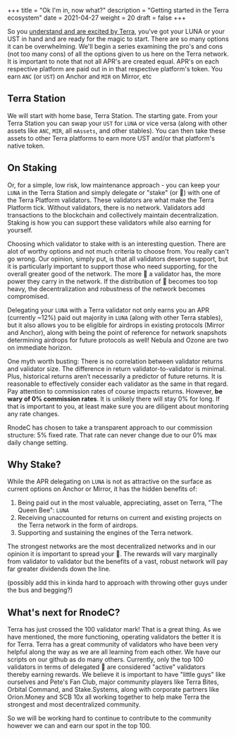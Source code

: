 +++ 
title = "Ok I'm in, now what?" 
description = "Getting started in the Terra ecosystem" 
date = 2021-04-27
weight = 20 
draft = false 
+++


So you [understand and are excited by Terra](./what-is-terra.md), you've got your LUNA or your UST in hand and are ready for the magic to start. There are so many options it can be overwhelming. We'll begin a series examining the pro's and cons (not too many cons) of all the options given to us here on the Terra network. It is important to note that not all APR's are created equal. APR's on each respective platform are paid out in in that respective platform's token. You earn `ANC` (or `UST`) on Anchor and `MIR` on Mirror, etc

## Terra Station

We will start with home base, Terra Station.  The starting gate.  From your Terra Station you can swap your `UST` for `LUNA` or vice versa (along with other assets like `ANC`, `MIR`, all `mAssets`, and other stables). You can then take these assets to other Terra platforms to earn more UST and/or that platform's native token. 

## On Staking

Or, for a simple, low risk, low maintenance approach - you can keep your `LUNA` in the Terra Station and simply delegate or "stake" (or 🥩) with one of the Terra Platform validators.  These validators are what make the Terra Platform tick.  Without validators, there is no network.  Validators add transactions to the blockchain and collectively maintain decentralization.  Staking is how you can support these validators while also earning for yourself.  

Choosing which validator to stake with is an interesting question.  There are alot of worthy options and not much criteria to choose from.  You really can't go wrong.  Our opinion, simply put, is that all validators deserve support, but it is particularly important to support those who need supporting, for the overall greater good of the network.  The more 🥩 a validator has, the more power they carry in the network.  If the distribution of 🥩 becomes too top heavy, the decentralization and robustness of the network becomes compromised.  

Delegating your `LUNA` with a Terra validator not only earns you an APR (currently ~12%) paid out majority in `LUNA` (along with other Terra stables), but it also allows you to be eligible for airdrops in existing protocols (Mirror and Anchor), along with being the point of reference for network snapshots determining airdrops for future protocols as well! Nebula and Ozone are two on immediate horizon. 

One myth worth busting:  There is no correlation between validator returns and validator size.  The difference in return validator-to-validator is minimal.  Plus, historical returns aren’t necessarily a predictor of future returns.  It is reasonable to effectively consider each validator as the same in that regard.  Pay attention to commission rates of course impacts returns. However, **be wary of 0% commission rates**.  It is unlikely there will stay 0% for long.  If that is important to you, at least make sure you are diligent about monitoring any rate changes.  

RnodeC has chosen to take a transparent approach to our commission structure:  5% fixed rate.  That rate can never change due to our 0% max daily change setting.  

## Why Stake?

While the APR delegating on `LUNA` is not as attractive on the surface as current options on Anchor or Mirror, it has the hidden benefits of:
1) Being paid out in the most valuable, appreciating, asset on Terra, "The Queen Bee": `LUNA`
2) Receiving unaccounted for returns on current and existing projects on the Terra network in the form of airdrops.
3) Supporting and sustaining the engines of the Terra network.

The strongest networks are the most decentralized networks and in our opinion it is important to spread your 🥩. The rewards will vary marginally from validator to validator but the benefits of a vast, robust network will pay far greater dividends down the line.

(possibly add this in kinda hard to approach with throwing other guys under the bus and begging?)

## What's next for RnodeC?

Terra has just crossed the 100 validator mark! That is a great thing.  As we have mentioned, the more functioning, operating validators the better it is for Terra.  Terra has a great community of validators who have been very helpful along the way as we are all learning from each other.  We have our scripts on our github as do many others.  Currently, only the top 100 validators in terms of delegated 🥩 are considered "active" validators thereby earning rewards.  We believe it is important to have "little guys" like ourselves and Pete's Fan Club, major community players like Terra Bites, Orbital Command, and Stake.Systems, along with corporate partners like Orion.Money and SCB 10x all working together to help make Terra the strongest and most decentralized community. 

So we will be working hard to continue to contribute to the community however we can and earn our spot in the top 100.  